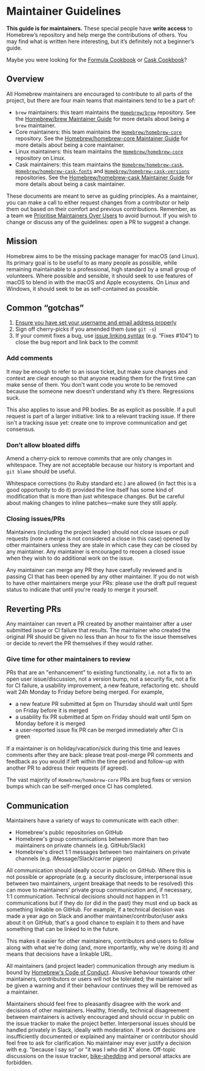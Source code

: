 # Maintainer Guidelines

**This guide is for maintainers.** These special people have **write access** to Homebrew’s repository and help merge the contributions of others. You may find what is written here interesting, but it’s definitely not a beginner’s guide.

Maybe you were looking for the [Formula Cookbook](Formula-Cookbook.md) or [Cask Cookbook](Cask-Cookbook.md)?

## Overview

All Homebrew maintainers are encouraged to contribute to all parts of the project, but there are four main teams that maintainers tend to be a part of:

- `brew` maintainers: this team maintains the [`Homebrew/brew`](https://github.com/Homebrew/brew) repository. See the [Homebrew/brew Maintainer Guide](Homebrew-brew-Maintainer-Guide.md) for more details about being a `brew` maintainer.
- Core maintainers: this team maintains the [`Homebrew/homebrew-core`](https://github.com/Homebrew/homebrew-core) repository. See the [Homebrew/homebrew-core Maintainer Guide](Homebrew-homebrew-core-Maintainer-Guide.md) for more details about being a core maintainer.
- Linux maintainers: this team maintains the [`Homebrew/homebrew-core`](https://github.com/Homebrew/homebrew-core) repository on Linux.
- Cask maintainers: this team maintains the [`Homebrew/homebrew-cask`](https://github.com/Homebrew/homebrew-cask), [`Homebrew/homebrew-cask-fonts`](https://github.com/Homebrew/homebrew-cask-fonts) and [`Homebrew/homebrew-cask-versions`](https://github.com/Homebrew/homebrew-cask-versions) repositories. See the [Homebrew/homebrew-cask Maintainer Guide](Homebrew-homebrew-cask-Maintainer-Guide.md) for more details about being a cask maintainer.

These documents are meant to serve as guiding principles. As a maintainer, you can make a call to either request changes from a contributor or help them out based on their comfort and previous contributions. Remember, as a team we [Prioritise Maintainers Over Users](Maintainers-Avoiding-Burnout.md) to avoid burnout. If you wish to change or discuss any of the guidelines: open a PR to suggest a change.

## Mission

Homebrew aims to be the missing package manager for macOS (and Linux). Its primary goal is to be useful to as many people as possible, while remaining maintainable to a professional, high standard by a small group of volunteers. Where possible and sensible, it should seek to use features of macOS to blend in with the macOS and Apple ecosystems. On Linux and Windows, it should seek to be as self-contained as possible.

## Common “gotchas”

1. [Ensure you have set your username and email address properly](https://help.github.com/articles/setting-your-email-in-git/)
2. Sign off cherry-picks if you amended them (use `git -s`)
3. If your commit fixes a bug, use [issue linking syntax](https://docs.github.com/en/issues/tracking-your-work-with-issues/linking-a-pull-request-to-an-issue) (e.g. “Fixes \#104”) to close the bug report and link back to the commit

### Add comments

It may be enough to refer to an issue ticket, but make sure changes and context are clear enough so that anyone reading them for the first time can make sense of them. You don't want code you wrote to be removed because the someone new doesn’t understand why it’s there. Regressions suck.

This also applies to issue and PR bodies. Be as explicit as possible. If a pull request is part of a larger initiative: link to a relevant tracking issue. If there isn't a tracking issue yet: create one to improve communication and get consensus.

### Don’t allow bloated diffs

Amend a cherry-pick to remove commits that are only changes in whitespace. They are not acceptable because our history is important and `git blame` should be useful.

Whitespace corrections (to Ruby standard etc.) are allowed (in fact this is a good opportunity to do it) provided the line itself has some kind of modification that is more than just whitespace changes. But be careful about making changes to inline patches—make sure they still apply.

### Closing issues/PRs

Maintainers (including the project leader) should not close issues or pull requests (note a merge is not considered a close in this case) opened by other maintainers unless they are stale in which case they can be closed by any maintainer. Any maintainer is encouraged to reopen a closed issue when they wish to do additional work on the issue.

Any maintainer can merge any PR they have carefully reviewed and is passing CI that has been opened by any other maintainer. If you do not wish to have other maintainers merge your PRs: please use the draft pull request status to indicate that until you're ready to merge it yourself.

## Reverting PRs

Any maintainer can revert a PR created by another maintainer after a user submitted issue or CI failure that results. The maintainer who created the original PR should be given no less than an hour to fix the issue themselves or decide to revert the PR themselves if they would rather.

### Give time for other maintainers to review

PRs that are an "enhancement" to existing functionality, i.e. not a fix to an open user issue/discussion, not a version bump, not a security fix, not a fix for CI failure, a usability improvement, a new feature, refactoring etc. should wait 24h Monday to Friday before being merged. For example,

- a new feature PR submitted at 5pm on Thursday should wait until 5pm on Friday before it is merged
- a usability fix PR submitted at 5pm on Friday should wait until 5pm on Monday before it is merged
- a user-reported issue fix PR can be merged immediately after CI is green

If a maintainer is on holiday/vacation/sick during this time and leaves comments after they are back: please treat post-merge PR comments and feedback as you would if left within the time period and follow-up with another PR to address their requests (if agreed).

The vast majority of `Homebrew/homebrew-core` PRs are bug fixes or version bumps which can be self-merged once CI has completed.

## Communication

Maintainers have a variety of ways to communicate with each other:

- Homebrew's public repositories on GitHub
- Homebrew's group communications between more than two maintainers on private channels (e.g. GitHub/Slack)
- Homebrew's direct 1:1 messages between two maintainers on private channels (e.g. iMessage/Slack/carrier pigeon)

All communication should ideally occur in public on GitHub. Where this is not possible or appropriate (e.g. a security disclosure, interpersonal issue between two maintainers, urgent breakage that needs to be resolved) this can move to maintainers' private group communication and, if necessary, 1:1 communication. Technical decisions should not happen in 1:1 communications but if they do (or did in the past) they must end up back as something linkable on GitHub. For example, if a technical decision was made a year ago on Slack and another maintainer/contributor/user asks about it on GitHub, that's a good chance to explain it to them and have something that can be linked to in the future.

This makes it easier for other maintainers, contributors and users to follow along with what we're doing (and, more importantly, why we're doing it) and means that decisions have a linkable URL.

All maintainers (and project leader) communication through any medium is bound by [Homebrew's Code of Conduct](https://github.com/Homebrew/.github/blob/HEAD/CODE_OF_CONDUCT.md#code-of-conduct). Abusive behaviour towards other maintainers, contributors or users will not be tolerated; the maintainer will be given a warning and if their behaviour continues they will be removed as a maintainer.

Maintainers should feel free to pleasantly disagree with the work and decisions of other maintainers. Healthy, friendly, technical disagreement between maintainers is actively encouraged and should occur in public on the issue tracker to make the project better. Interpersonal issues should be handled privately in Slack, ideally with moderation. If work or decisions are insufficiently documented or explained any maintainer or contributor should feel free to ask for clarification. No maintainer may ever justify a decision with e.g. "because I say so" or "it was I who did X" alone. Off-topic discussions on the issue tracker, [bike-shedding](https://en.wikipedia.org/wiki/Law_of_triviality) and personal attacks are forbidden.
